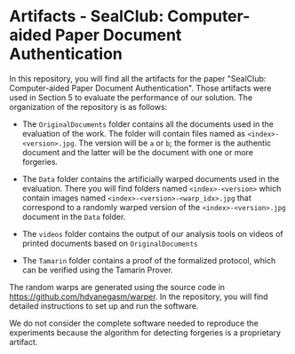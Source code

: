 # Artifacts - SealClub: Computer-aided Paper Document Authentication

In this repository, you will find all the artifacts for the paper "SealClub: 
Computer-aided Paper Document Authentication". Those artifacts were used in Section
 5 to evaluate the performance of our solution. The organization of the 
repository is as follows:
- The `OriginalDocuments` folder contains all the documents 
used in the evaluation of the work. The folder will contain files named as
`<index>-<version>.jpg`. The version will be `a` or `b`; the former is the
authentic document and the latter will be the document with one or more
forgeries.
- The `Data` folder contains the artificially warped documents used
in the evaluation. There you will find folders named `<index>-<version>` which
contain images named `<index>-<version>-<warp_idx>.jpg` that correspond to a
randomly warped version of the `<index>-<version>.jpg` document in the `Data`
folder.

- The `videos` folder contains the output of our analysis tools on videos of printed documents based on `OriginalDocuments`
  
- The `Tamarin` folder contains a proof of the formalized protocol, which can be verified using the Tamarin Prover.

The random warps are generated using the source code in
https://github.com/hdvanegasm/warper. In the repository, you will find detailed
instructions to set up and run the software.

We do not consider the complete software needed to reproduce the experiments
because the algorithm for detecting forgeries is a proprietary artifact.
